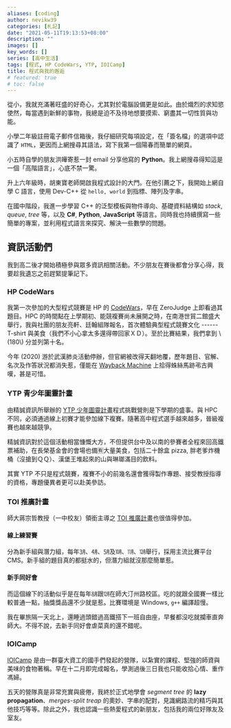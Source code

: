 ```yaml
---
aliases: [coding]
author: nevikw39
categories: [札記]
date: "2021-05-11T19:13:53+08:00"
description: ""
images: []
key_words: []
series: [高中生活]
tags: [程式, HP CodeWars, YTP, IOICamp]
title: 程式與我的邂逅
# featured: true
# toc: false
---
```


從小，我就充滿著旺盛的好奇心，尤其對於電腦設備更是如此。由於熾烈的求知慾使然，每當遇到新鮮的事物，我總是迫不及待地想要摸索、窮盡其一切性質與功能。

小學二年級註冊電子郵件信箱後，我仔細研究每項設定，在「簽名檔」的選項中認識了 `HTML`，更因而上網搜尋其語法，寫下我第一個陽春而簡單的網頁。

小五時自學的朋友洪曄寄惹一封 email 分享他寫的 **Python**。我上網搜尋得知這是一個「高階語言」，心底不禁一驚。

升上六年級時，胡東寶老師開啟我程式設計的大門。在他引薦之下，我開始上網自學 C 語言，使用 Dev-C++ 從 `hello, world` 到指標、陣列及字串。

在國中階段，我進一步學習 C++ 的泛型模板與物件導向、基礎資料結構如 _stack_, _queue_, _tree_ 等，以及 **C\#**, **Python**, **JavaScript** 等語言。同時我也持續撰寫一些簡單的專案，並利用程式語言來探究、解決一些數學的問題。

## 資訊活動們

我到高二後才開始積極參與眾多資訊相關活動。不少朋友在賽後都會分享心得，我要趁我遺忘之前趕緊提筆記下。

### HP CodeWars

我第一次參加的大型程式競賽是 HP 的 [CodeWars](https://www.hpcodewars.com.tw/)，早在 ZeroJudge 上即看過其題目。HPC 的時間點在上學期初、能競複賽尚未展開之時，在南港世貿二館盛大舉行，我與社團的朋友亮軒、廷翰組隊報名，首次體驗典型程式競賽文化 ------ T-shirt 與美食（我們不小心拿太多還得帶回家ＸＤ）。至於比賽結果，我們拿到 \\(180\\) 分並列第十名。

今年 (2020) 游於武漢肺炎活動停辦，但官網被改得天翻地覆，歷年題目、官解、名次及作答狀況都消失惹，僅能在 [Wayback Machine](https://web.archive.org/web/20180904232406/http://hpcodewars.com.tw/index.php?page=pastevents) 上拾得蛛絲馬跡弔古興嘆，甚是可惜。

### YTP 青少年圖靈計畫

由精誠資訊所舉辦的 [YTP 少年圖靈計畫](https://www.tw-ytp.com/)程式挑戰營則是下學期的盛事。與 HPC 不同，必須通過線上初賽才能參加線下複賽。隨著高中程式選手越來越多，晉級複賽也越來越競爭。

精誠資訊對於這個活動相當慷慨大方，不但提供台中及以南的參賽者全程來回高鐵票補助，在長榮基金會的會場也備🈶️大量美食，包括二十餘盒 pizza, 胖老爹炸機桶（沒搶到ＱＱ）、漢堡王堆起來的山與琳瑯滿目的飲料。

其實 YTP 不只是程式競賽，複賽不小的前幾名還會獲得製作專題、接受教授指導的資格，專題優異者更可以赴美參訪。

### TOI 推廣計畫

師大蔣宗哲教授（一中校友）領銜主導之 [TOI 推廣計畫](https://toi-reg.csie.ntnu.edu.tw/)也很值得參加。

#### 線上練習賽

分為新手組與潛力組，每年㋂、㋃、㋄及㋉、㋊、㋋舉行，採用主流比賽平台 CMS。新手組的題目真的都挺水的，但潛力組就沒那麼簡單惹。

#### 新手同好會

而這個線下的活動似乎是在每年㋇跟㋋在師大汀州路校區。吃的就跟全國賽一樣比較普通一點，抽獎獎品還不少就是惹。比賽環境是 Windows, `g++` 編譯超慢。

我在畢旅隔一天北上，還睡過頭錯過高鐵搭下一班自由座，早餐都沒吃就攔車直奔師大。不得不說，去新手同好會虐菜真的還不錯呢。

### IOICamp

[IOICamp](https://ioicamp.org/) 是由一群臺大資工的國手們發起的營隊，以紮實的課程、堅強的師資與美味的食物著稱。早在十二月即完成報名，學測過後三日我也只能收拾心情、重作馮婦。

五天的營隊真是非常充實與疲倦，我終於正式地學會 _segment tree_ 的 **lazy propagation**、_merges-split treap_ 的奧妙、字串的配對，見識網路流的精巧與其他技巧等等。除此之外，我也認識一些熱愛程式的新朋友，包括我的兩位好隊友及室友。
